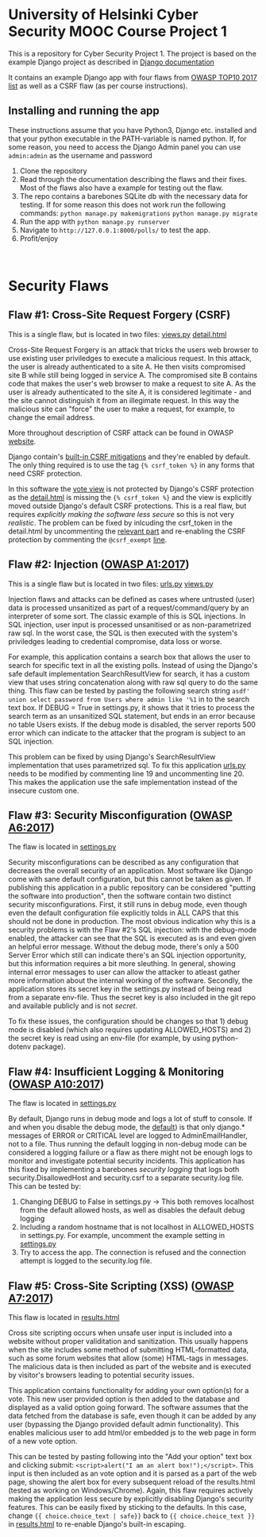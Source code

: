 # University of Helsinki Cyber Security MOOC Course Project 1
This is a repository for Cyber Security Project 1. The project is based on the example Django project as described in [Django documentation](https://docs.djangoproject.com/en/5.1/intro/tutorial01/)

It contains an example Django app with four flaws from [OWASP TOP10 2017 list](https://owasp.org/www-project-top-ten/2017/Top_10) as well as a CSRF flaw (as per course instructions).

## Installing and running the app
These instructions assume that you have Python3, Django etc. installed and that your python executable in the PATH-variable is named python. 
If, for some reason, you need to access the Django Admin panel you can use `admin:admin` as the username and password

1. Clone the repository
2. Read through the documentation describing the flaws and their fixes. Most of the flaws also have a example for testing out the flaw.
3. The repo contains a barebones SQLite db with the necessary data for testing. If for some reason this does not work run the following commands:
`python manage.py makemigrations`
`python manage.py migrate`
5. Run the app with `python manage.py runserver`
6. Navigate to `http://127.0.0.1:8000/polls/` to test the app.
7. Profit/enjoy
   
&nbsp;

# Security Flaws

## Flaw #1: Cross-Site Request Forgery (CSRF)
This is a single flaw, but is located in two files:
[views.py](https://github.com/Tharmat/hy-cybersecurity-project/blob/master/polls/views.py#L37)
[detail.html](https://github.com/Tharmat/hy-cybersecurity-project/blob/master/polls/templates/polls/detail.html#L6)

Cross-Site Request Forgery is an attack that tricks the users web browser to use existing user priviledges to execute a malicious request. In this attack, the user is already authenticated to a site A. 
He then visits compromised site B while still being logged in service A. The compromised site B contains code that makes the user's web browser to make a request to site A. As the user is already 
authenticated to the site A, it is considered legitimate - and the site cannot distinguish it from an illegimate request. In this way the malicious site can "force" the user to make a request, for example,
to change the email address.

More throughout description of CSRF attack can be found in OWASP [website](https://owasp.org/www-community/attacks/csrf).

Django contain's [built-in CSRF mitigations](https://docs.djangoproject.com/en/5.1/howto/csrf/) and they're enabled by default. The only thing required is to use  the tag `{% csrf_token %}` in any forms that
need CSRF protection.

In this software the [vote view](https://github.com/Tharmat/hy-cybersecurity-project/blob/master/polls/views.py#L37) is not protected by Django's CSRF protection as the [detail.html](https://github.com/Tharmat/hy-cybersecurity-project/blob/master/polls/templates/polls/detail.html#L6) is missing the `{% csrf_token %}` and the view is explicitly moved outside Django's default CSRF protections. This is a real flaw, but requires _explicitly making 
the software less secure_ so this is not very _realistic_. The problem can be fixed by inlcuding the csrf_token in the detail.html by uncommenting the [relevant part](https://github.com/Tharmat/hy-cybersecurity-project/blob/master/polls/templates/polls/detail.html#L8) and re-enabling the CSRF protection by commenting the `@csrf_exempt` [line](https://github.com/Tharmat/hy-cybersecurity-project/blob/master/polls/views.py#L42).

## Flaw #2: Injection ([OWASP A1:2017](https://owasp.org/www-project-top-ten/2017/A1_2017-Injection))
This is a single flaw but is located in two files:
[urls.py](https://github.com/Tharmat/hy-cybersecurity-project/blob/master/polls/urls.py#L12)
[views.py](https://github.com/Tharmat/hy-cybersecurity-project/blob/master/polls/views.py#L80)

Injection flaws and attacks can be defined as cases where untrusted (user) data is processed unsanitized as part of a request/command/query by an interpreter of some sort. The classic example of this is SQL injections. In SQL injection, user input is processed unsanitised or as non-parametrized raw sql. In the worst case, the SQL is then executed with the system's priviledges leading to credential compromise, data loss or worse. 

For example, this application contains a search box that allows the user to search for specific text in all the existing polls. Instead of using the Django's safe default implementation SearchResultView for search, it has a custom view that uses string concatenation along with raw sql query to do the same thing. This flaw can be tested by pasting the following  search string `asdf' union select password from Users where admin like '%1` in to the search text box. If DEBUG = True in settings.py, it shows that it tries to process the search term as an unsanitized SQL statement, but ends in an error because no table Users exists. If the debug mode is disabled, the server reports 500 error which can indicate to the attacker that the program is subject to an SQL injection.

This problem can be fixed by using Django's SearchResultView implementation that uses parametrized sql. To fix this application [urls.py](https://github.com/Tharmat/hy-cybersecurity-project/blob/master/polls/urls.py#L12) needs to be modified by commenting line 19 and uncommenting line 20. This makes the application use the safe implementation instead of the insecure custom one. 

## Flaw #3: Security Misconfiguration ([OWASP A6:2017](https://owasp.org/www-project-top-ten/2017/A6_2017-Security_Misconfiguration))
The flaw is located in [settings.py](https://github.com/Tharmat/hy-cybersecurity-project/blob/master/mysite/settings.py#L22)

Security misconfigurations can be described as any configuration that decreases the overall security of an application. Most software like Django come with sane default configuration, but this cannot be taken as given. If publishing this application in a public repository can be considered "putting the software into production", then the software contain two distinct security misconfigurations. First, it still runs in debug mode, even though even the default configuration file explicitly tolds in ALL CAPS that this should not be done in production. The most obvious indication why this is a security problems is with the Flaw #2's SQL injection: with the debug-mode enabled, the attacker can see that the SQL is executed as is and even given an helpful error message. Without the debug mode, there's only a 500 Server Error which still can indicate there's an SQL injection opportunity, but this information requires a bit more sleuthing. In general, showing internal error messages to user can allow the attacker to atleast gather more information about the internal working of the software. Secondly, the application stores its secret key in the settings.py instead of being read from a separate env-file. Thus the secret key is also included in the git repo and available publicly and is not _secret_.

To fix these issues, the configuration should be changes so that 1) debug mode is disabled (which also requires updating ALLOWED_HOSTS) and 2) the secret key is read using an env-file (for example, by using python-dotenv package).

## Flaw #4: Insufficient Logging & Monitoring ([OWASP A10:2017](https://owasp.org/www-project-top-ten/2017/A10_2017-Insufficient_Logging%2526Monitoring))
The flaw is located in [settings.py](https://github.com/Tharmat/hy-cybersecurity-project/blob/master/mysite/settings.py#L140)

By default, Django runs in debug mode and logs a lot of stuff to console. If and when you disable the debug mode, the [default](https://docs.djangoproject.com/en/5.1/ref/logging/#django-s-default-logging-configuration)) is that only django.* messages of ERROR or CRITICAL level are logged to AdminEmailHandler, not to a file. Thus running the default logging in non-debug mode can be considered a logging failure or a flaw as there might not be enough logs to monitor and investigate potential security incidents. This application has this fixed by implementing a barebones _security logging_ that logs both security.DisallowedHost and security.csrf to a separate security.log file. This can be tested by:
1. Changing DEBUG to False in settings.py -> This both removes localhost from the default allowed hosts, as well as disables the default debug logging
2. Including a random hostname that is not localhost in ALLOWED_HOSTS in settings.py. For example, uncomment the example setting in [settings.py](https://github.com/Tharmat/hy-cybersecurity-project/blob/master/mysite/settings.py#L43)
3. Try to access the app. The connection is refused and the connection attempt is logged to the security.log file.

## Flaw #5: Cross-Site Scripting (XSS) ([OWASP A7:2017](https://owasp.org/www-project-top-ten/2017/A7_2017-Cross-Site_Scripting_(XSS)))
This flaw is located in [results.html](https://github.com/Tharmat/hy-cybersecurity-project/blob/master/polls/templates/polls/results.html#L6)

Cross site scripting occurs when unsafe user input is included into a website without proper validitation and sanitization. This usually happens when the site includes some method of submitting HTML-formatted data, such as some forum websites that allow (some) HTML-tags in messages. The malicious data is then included as part of the website and is executed by visitor's browsers leading to potential security issues. 

This application contains functionality for adding your own option(s) for a vote. This new user provided option is then added to the database and displayed as a valid option going forward. The software assumes that the data fetched from the database is safe,
even though it can be added by any user (bypassing the Django provided default admin functionality). This enables malicious user to add html/or embedded js to the web page in form of a new vote option.
     
This can be tested by pasting following into the "Add your option" text box and clicking submit: `<script>alert("I am an alert box!");</script>`. This input is then included as an vote option and it is parsed as a part of the web page, showing the alert box for every subsequent reload of the results.html (tested as working on Windows/Chrome). Again, this flaw requires actively making the application less secure by explicitly disabling Django's security features. This can be easily fixed by sticking to the defaults. In this case, change `{{ choice.choice_text | safe}}` back to `{{ choice.choice_text }}` in [results.html](https://github.com/Tharmat/hy-cybersecurity-project/blob/master/polls/templates/polls/results.html#L16) to re-enable Django's built-in escaping.

